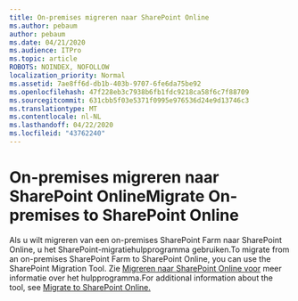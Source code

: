 ```yaml
---
title: On-premises migreren naar SharePoint Online
ms.author: pebaum
author: pebaum
ms.date: 04/21/2020
ms.audience: ITPro
ms.topic: article
ROBOTS: NOINDEX, NOFOLLOW
localization_priority: Normal
ms.assetid: 7ae8ff6d-db1b-403b-9707-6fe6da75be92
ms.openlocfilehash: 47f228eb3c7938b6fb1fdc9218ca58f6c7f88709
ms.sourcegitcommit: 631cbb5f03e5371f0995e976536d24e9d13746c3
ms.translationtype: MT
ms.contentlocale: nl-NL
ms.lasthandoff: 04/22/2020
ms.locfileid: "43762240"
---
```

# <a name="migrate-on-premises-to-sharepoint-online"></a><span data-ttu-id="03df0-102">On-premises migreren naar SharePoint Online</span><span class="sxs-lookup"><span data-stu-id="03df0-102">Migrate On-premises to SharePoint Online</span></span>

<span data-ttu-id="03df0-103">Als u wilt migreren van een on-premises SharePoint Farm naar SharePoint Online, u het SharePoint-migratiehulpprogramma gebruiken.</span><span class="sxs-lookup"><span data-stu-id="03df0-103">To migrate from an on-premises SharePoint Farm to SharePoint Online, you can use the SharePoint Migration Tool.</span></span> <span data-ttu-id="03df0-104">Zie [Migreren naar SharePoint Online voor](https://go.microsoft.com/fwlink/?linkid=2019574) meer informatie over het hulpprogramma.</span><span class="sxs-lookup"><span data-stu-id="03df0-104">For additional information about the tool, see [Migrate to SharePoint Online.](https://go.microsoft.com/fwlink/?linkid=2019574)</span></span>
  

